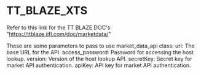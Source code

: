 # TT_BLAZE_XTS
Refer to this link for the TT BLAZE DOC's: "https://ttblaze.iifl.com/doc/marketdata/"


These are some parameters to pass to use market_data_api class: 
url: The base URL for the API. 
access_password: Password for accessing the host lookup. 
version: Version of the host lookup API. 
secretKey: Secret key for market API authentication. 
apiKey: API key for market API authentication. 
